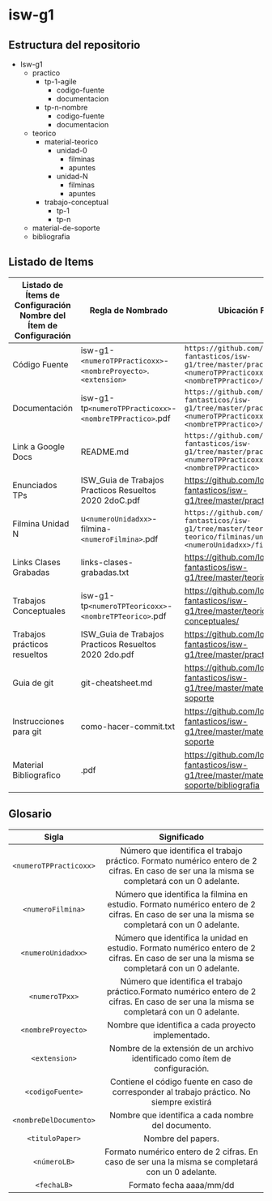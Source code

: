 # isw-g1
## Estructura del repositorio

+ Isw-g1
  + practico
    + tp-1-agile 
      + codigo-fuente
      + documentacion
    + tp-n-nombre
      + codigo-fuente
      + documentacion
  + teorico
    + material-teorico
      + unidad-0
        + filminas 
        + apuntes 
      + unidad-N
        + filminas 
        + apuntes 
    + trabajo-conceptual
      + tp-1
      + tp-n
  + material-de-soporte
  + bibliografia

## Listado de Items

| Listado de Ítems de Configuración  Nombre del Ítem de Configuración | Regla de Nombrado                                        | Ubicación Física                                                                                                           | Tipo de Ítem [Práctico -Teórico] |
|---------------------------------------------------------------------|----------------------------------------------------------|----------------------------------------------------------------------------------------------------------------------------|----------------------------------|
|                            Código Fuente                            | isw-g1-`<numeroTPPracticoxx>`-`<nombreProyecto>`.`<extension>` |  `https://github.com/los-6-fantasticos/isw-g1/tree/master/practico/tp-<numeroTPPracticoxx>-<nombreTPPractico>/codigo-fuente` |             Practico             |
|                            Documentación                            | isw-g1-tp`<numeroTPPracticoxx>`-`<nombreTPPractico>`.pdf     |  `https://github.com/los-6-fantasticos/isw-g1/tree/master/practico/tp-<numeroTPPracticoxx>-<nombreTPPractico>/documentacion` |             Practico             |
|                          Link a Google Docs                         | README.md                                                |        `https://github.com/los-6-fantasticos/isw-g1/tree/master/practico/tp-<numeroTPPracticoxx>-<nombreTPPractico>`        |             Practico             |
|                            Enunciados TPs                           | ISW_Guia de Trabajos Practicos Resueltos 2020 2doC.pdf   |                              https://github.com/los-6-fantasticos/isw-g1/tree/master/practico                              |             Practico             |
|                           Filmina Unidad N                          | u`<numeroUnidadxx>`-filmina-`<numeroFilmina>`.pdf            | `https://github.com/los-6-fantasticos/isw-g1/tree/master/teorico/material-teorico/filminas/unidad-<numeroUnidadxx>/filminas` |              Teorico             |
|                        Links Clases Grabadas                        | links-clases-grabadas.txt                                |                               https://github.com/los-6-fantasticos/isw-g1/tree/master/teorico                              |              Teorico             |
|                        Trabajos Conceptuales                        | isw-g1-tp`<numeroTPTeoricoxx>`-`<nombreTPTeorico>`.pdf       |                   https://github.com/los-6-fantasticos/isw-g1/tree/master/teorico/trabajos-conceptuales/                   |              Teorico             |
|                     Trabajos prácticos resueltos                    |   ISW_Guia de Trabajos Practicos Resueltos 2020 2do.pdf  |                              https://github.com/los-6-fantasticos/isw-g1/tree/master/practico                              |             Practico             |
|                             Guia de git                             |                     git-cheatsheet.md                    |                         https://github.com/los-6-fantasticos/isw-g1/tree/master/material-de-soporte                        |              Teorico             |
|                        Instrucciones para git                       |                   como-hacer-commit.txt                  |                         https://github.com/los-6-fantasticos/isw-g1/tree/master/material-de-soporte                        |              Teorico             |
|                        Material Bibliografico                       |                 <nombreDelDocumento>.pdf                 |                  https://github.com/los-6-fantasticos/isw-g1/tree/master/material-de-soporte/bibliografia                  |              Teorico             |


## Glosario

|        Sigla         |                                                                    Significado                                                                    |
|:--------------------:|:-------------------------------------------------------------------------------------------------------------------------------------------------:|
| `<numeroTPPracticoxx>` | Número que identifica el trabajo práctico. Formato numérico entero  de 2 cifras. En caso de ser una la misma se completará con un 0 adelante.     |
| `<numeroFilmina>`      | Número que identifica la filmina  en estudio.  Formato numérico entero  de 2 cifras. En caso de ser una la misma se completará con un 0 adelante. |
| `<numeroUnidadxx>`     | Número que identifica la unidad en estudio.  Formato numérico entero  de 2 cifras. En caso de ser una la misma se completará con un 0 adelante.   |
| `<numeroTPxx>`         | Número que identifica el trabajo práctico.Formato numérico entero  de 2 cifras. En caso de ser una la misma se completará con un 0 adelante.      |
| `<nombreProyecto>`     | Nombre que identifica a cada proyecto implementado.                                                                                               |
| `<extension>`          | Nombre de la extensión de un archivo identificado como ítem de configuración.                                                                     |
| `<codigoFuente>`       | Contiene el código fuente en caso de corresponder al trabajo práctico. No siempre existirá                                                        |
| `<nombreDelDocumento>` | Nombre que identifica a cada nombre del documento.                                                                                                |
| `<tituloPaper>`        | Nombre del papers.                                                                                                                                |
| `<númeroLB>`           | Formato numérico entero  de 2 cifras. En caso de ser una la misma se completará con un 0 adelante.                                                |
| `<fechaLB>`            | Formato fecha aaaa/mm/dd                                                                                                                          |
